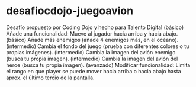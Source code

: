 # desafiocdojo-juegoavion
Desafío propuesto por Coding Dojo y hecho para Talento Digital
(básico) Añade una funcionalidad: Mueve al jugador hacia arriba y hacia abajo.
(básico) Añade más enemigos (añade 4 enemigos más, en el océano).
(intermedio) Cambia el fondo del juego (prueba con diferentes colores o tu propias imágenes).
(intermedio) Cambia la imagen del avión enemigo (busca tu propia imagen).
(intermedio) Cambia la imagen del avión del héroe (busca tu propia imagen).
(avanzado) Modificar funcionalidad: Limita el rango en que player se puede mover hacia arriba o hacia abajo hasta aprox. el último tercio de la pantalla.

